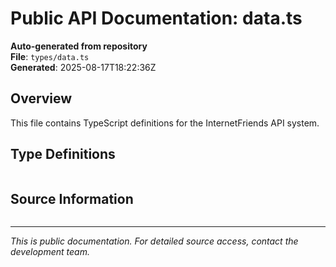# Public API Documentation: data.ts

**Auto-generated from repository**  
**File**: `types/data.ts`  
**Generated**: 2025-08-17T18:22:36Z

## Overview

This file contains TypeScript definitions for the InternetFriends API system.

## Type Definitions

```typescript

```

## Source Information

```json

```

---
*This is public documentation. For detailed source access, contact the development team.*
